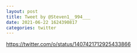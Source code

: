 ```yaml
--- 
layout: post 
title: Tweet by @Steven1__994___ 
date: 2021-06-22 1624390817 
categories: twitter 
--- 
```

https://twitter.com/o/status/1407421712925433866